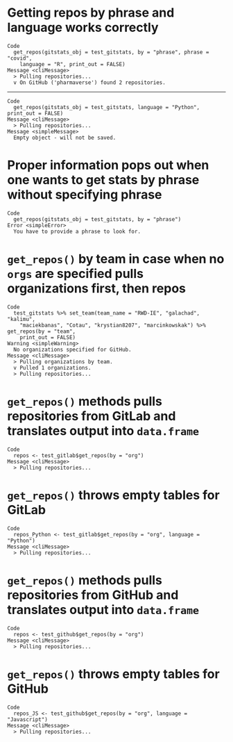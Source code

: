 # Getting repos by phrase and language works correctly

    Code
      get_repos(gitstats_obj = test_gitstats, by = "phrase", phrase = "covid",
        language = "R", print_out = FALSE)
    Message <cliMessage>
      > Pulling repositories...
      v On GitHub ('pharmaverse') found 2 repositories.

---

    Code
      get_repos(gitstats_obj = test_gitstats, language = "Python", print_out = FALSE)
    Message <cliMessage>
      > Pulling repositories...
    Message <simpleMessage>
      Empty object - will not be saved.

# Proper information pops out when one wants to get stats by phrase without specifying phrase

    Code
      get_repos(gitstats_obj = test_gitstats, by = "phrase")
    Error <simpleError>
      You have to provide a phrase to look for.

# `get_repos()` by team in case when no `orgs` are specified pulls organizations first, then repos

    Code
      test_gitstats %>% set_team(team_name = "RWD-IE", "galachad", "kalimu",
        "maciekbanas", "Cotau", "krystian8207", "marcinkowskak") %>% get_repos(by = "team",
        print_out = FALSE)
    Warning <simpleWarning>
      No organizations specified for GitHub.
    Message <cliMessage>
      > Pulling organizations by team.
      v Pulled 1 organizations.
      > Pulling repositories...

# `get_repos()` methods pulls repositories from GitLab and translates output into `data.frame`

    Code
      repos <- test_gitlab$get_repos(by = "org")
    Message <cliMessage>
      > Pulling repositories...

# `get_repos()` throws empty tables for GitLab

    Code
      repos_Python <- test_gitlab$get_repos(by = "org", language = "Python")
    Message <cliMessage>
      > Pulling repositories...

# `get_repos()` methods pulls repositories from GitHub and translates output into `data.frame`

    Code
      repos <- test_github$get_repos(by = "org")
    Message <cliMessage>
      > Pulling repositories...

# `get_repos()` throws empty tables for GitHub

    Code
      repos_JS <- test_github$get_repos(by = "org", language = "Javascript")
    Message <cliMessage>
      > Pulling repositories...

